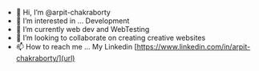 - 👋 Hi, I’m @arpit-chakraborty
- 👀 I’m interested in ... Development
- 🌱 I’m currently web dev and WebTesting
- 💞️ I’m looking to collaborate on creating creative websites
- 📫 How to reach me ... My Linkedin [https://www.linkedin.com/in/arpit-chakraborty/](url)

<!---
arpit-chakraborty/arpit-chakraborty is a ✨ special ✨ repository because its `README.md` (this file) appears on your GitHub profile.
You can click the Preview link to take a look at your changes.
--->
